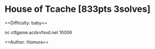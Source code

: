 # House of Tcache [833pts 3solves]

==Difficulty: baby==

nc ctfgame.acdxvfsvd.net 10006

==Author: Homura==


